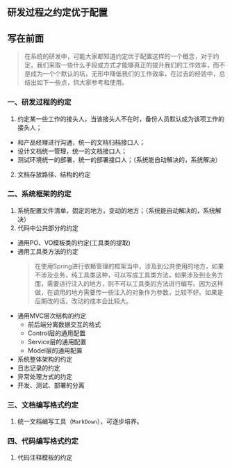 ## 研发过程之约定优于配置
## 写在前面
> 在系统的研发中，可能大家都知道约定优于配置这样的一个概念，对于约定，我们采取一些什么手段或方式才能够真正的提升我们的工作效率，而不是成为一个个默认的坑，无形中降低我们的工作效率，在过去的经验中，总结出如下一些点，供大家参考和使用。
### 一、研发过程的约定
1. 约定某一些工作的接头人，当该接头人不在时，备份人员默认成为该项工作的接头人；
  * 和产品经理进行沟通，统一的文档归档接口人；
  * 设计文档统一管理，统一的文档接口人；
  * 测试环境统一的部署，统一的部署接口人；（系统能自动解决的，系统解决）
2. 文档存放路径、结构的约定

### 二、系统框架的约定
1. 系统配置文件清单，固定的地方，变动的地方；（系统能自动解决的，系统解决）
1. 代码中公共部分的约定
  * 通用PO、VO模板类的约定(工具类的提取)
  * 通用工具类方法的约定
    > 在使用Spring进行依赖管理的框架当中，涉及到公共使用的地方，如果不涉及业务，纯工具类这种，可以写成工具类方法，如果涉及到业务方面，需要进行注入的地方，则不可以工具类的方法进行编写。因为这样做，在调用的地方需要传一些注入的对象作为参数，比较不好。如果是后期改的话，改动的成本会比较大。
  * 通用MVC层次结构的约定
    * 前后端分离数据交互的格式
    * Control层的通用配置
    * Service层的通用配置
    * Model层的通用配置
  * 系统整体架构的约定
  * 日志记录的约定
  * 异常处理方式的约定
  * 开发、测试、部署的分离

  ### 三、文档编写格式约定
  1. 统一文档编写工具（`MarkDown`），可逐步培养。
  ### 四、代码编写格式约定
  1. 代码注释模板的约定

  